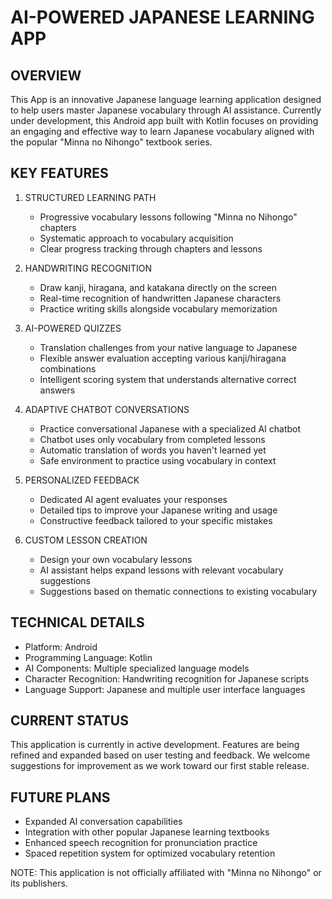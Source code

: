 # AI-POWERED JAPANESE LEARNING APP

## OVERVIEW
This App is an innovative Japanese language learning application designed to help users 
master Japanese vocabulary through AI assistance. Currently under development, this Android app
built with Kotlin focuses on providing an engaging and effective way to learn Japanese vocabulary
aligned with the popular "Minna no Nihongo" textbook series.

## KEY FEATURES
1. STRUCTURED LEARNING PATH
   - Progressive vocabulary lessons following "Minna no Nihongo" chapters
   - Systematic approach to vocabulary acquisition
   - Clear progress tracking through chapters and lessons

2. HANDWRITING RECOGNITION
   - Draw kanji, hiragana, and katakana directly on the screen
   - Real-time recognition of handwritten Japanese characters
   - Practice writing skills alongside vocabulary memorization

3. AI-POWERED QUIZZES
   - Translation challenges from your native language to Japanese
   - Flexible answer evaluation accepting various kanji/hiragana combinations
   - Intelligent scoring system that understands alternative correct answers

4. ADAPTIVE CHATBOT CONVERSATIONS
   - Practice conversational Japanese with a specialized AI chatbot
   - Chatbot uses only vocabulary from completed lessons
   - Automatic translation of words you haven't learned yet
   - Safe environment to practice using vocabulary in context

5. PERSONALIZED FEEDBACK
   - Dedicated AI agent evaluates your responses
   - Detailed tips to improve your Japanese writing and usage
   - Constructive feedback tailored to your specific mistakes

6. CUSTOM LESSON CREATION
   - Design your own vocabulary lessons
   - AI assistant helps expand lessons with relevant vocabulary suggestions
   - Suggestions based on thematic connections to existing vocabulary

## TECHNICAL DETAILS
- Platform: Android
- Programming Language: Kotlin
- AI Components: Multiple specialized language models
- Character Recognition: Handwriting recognition for Japanese scripts
- Language Support: Japanese and multiple user interface languages

## CURRENT STATUS
This application is currently in active development. Features are being
refined and expanded based on user testing and feedback. We welcome suggestions
for improvement as we work toward our first stable release.

## FUTURE PLANS
- Expanded AI conversation capabilities
- Integration with other popular Japanese learning textbooks
- Enhanced speech recognition for pronunciation practice
- Spaced repetition system for optimized vocabulary retention

NOTE: This application is not officially affiliated with "Minna no Nihongo" or its publishers.
